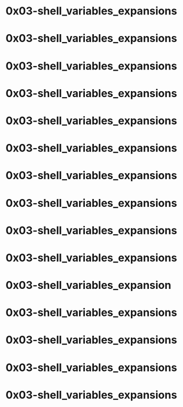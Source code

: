 # 0x03-shell_variables_expansions
# 0x03-shell_variables_expansions
# 0x03-shell_variables_expansions
# 0x03-shell_variables_expansions
# 0x03-shell_variables_expansions
# 0x03-shell_variables_expansions
# 0x03-shell_variables_expansions
# 0x03-shell_variables_expansions
# 0x03-shell_variables_expansions
# 0x03-shell_variables_expansions
# 0x03-shell_variables_expansion
# 0x03-shell_variables_expansions
# 0x03-shell_variables_expansions
# 0x03-shell_variables_expansions
# 0x03-shell_variables_expansions
